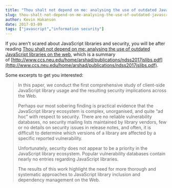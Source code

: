 ```yaml
---
title: "Thou shalt not depend on me: analysing the use of outdated JavaScript libraries on the web"
slug: thou-shalt-not-depend-on-me-analysing-the-use-of-outdated-javascript-libraries-on-the-web
author: Kevin Hakanson
date: 2017-03-09
tags: ["javascript","information security"]
---
```

If you aren't scared about JavaScript libraries and security, you will be after reading [Thou shalt not depend on me: analysing the use of outdated JavaScript libraries on the web](https://blog.acolyer.org/2017/03/07/thou-shalt-not-depend-on-me-analysing-the-use-of-outdated-javascript-libraries-on-the-web/), which is a summary of [http://www.ccs.neu.edu/home/arshad/publications/ndss2017jslibs.pdf](http://www.ccs.neu.edu/home/arshad/publications/ndss2017jslibs.pdf).

Some excerpts to get you interested:

> In this paper, we conduct the first comprehensive study of client-side JavaScript library usage and the resulting security implications across the Web.
>
> Perhaps our most sobering finding is practical evidence that the JavaScript library ecosystem is complex, unorganised, and quite “ad hoc” with respect to security. There are no reliable vulnerability databases, no security mailing lists maintained by library vendors, few or no details on security issues in release notes, and often, it is difficult to determine which versions of a library are affected by a specific reported vulnerability.
>
> Unfortunately, security does not appear to be a priority in the JavaScript library ecosystem. Popular vulnerability databases contain nearly no entries regarding JavaScript libraries.
>
> The results of this work highlight the need for more thorough and systematic approaches to JavaScript library inclusion and dependency management on the Web.